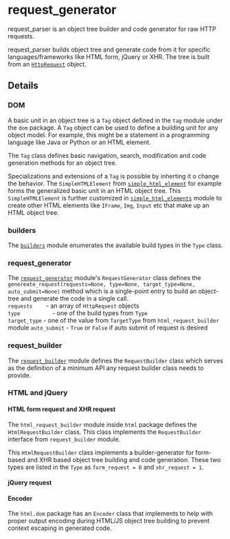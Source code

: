 # request_generator
request_parser is an object tree builder and code generator for raw HTTP requests.  

request_parser builds object tree and generate code from it for specific languages/frameworks like HTML form, jQuery or XHR. The tree is built from an [`HttpRequest`](https://github.com/wrvenkat/request_parser) object.

## Details
### DOM
A basic unit in an object tree is a `Tag` object defined in the `tag` module under the `dom` package. A `Tag` object can be used to define a building unit for any object model. For example, this might be a statement in a programming language like Java or Python or an HTML element.  

The `Tag` class defines basic navigation, search, modification and code generation methods for an object tree.

Specializations and extensions of a `Tag` is possible by inherting it o change the behavior. The `SimpleHTMLElement` from [`simple_html_element`](https://github.com/wrvenkat/request_generator/blob/master/request_generator/html/dom/simple_html_element.py) for example forms the generalized basic unit in an HTML object tree. This `SimpleHTMLElement` is further customized in [`simple_html_elements`](https://github.com/wrvenkat/request_generator/blob/master/request_generator/html/dom/simple_html_elements.py) module to create other HTML elements like `IFrame`, `Img`, `Input` etc that make up an HTML object tree.

### builders
The [`builders`](https://github.com/wrvenkat/request_generator/blob/master/request_generator/builders.py) module enumerates the available build types in the `Type` class.

### request_generator
The [`request_generator`](https://github.com/wrvenkat/request_generator/blob/master/request_generator/request_generator.py) module's `RequestGenerator` class defines the `genereate_request(requests=None, type=None, target_type=None, auto_submit=None)` method which is a single-point entry to build an object-tree and generate the code in a single call.  
`requests`&nbsp;&nbsp;&nbsp;&nbsp;&nbsp;&nbsp;&nbsp;&nbsp;- an array of `HttpRequest` objects  
`type`&nbsp;&nbsp;&nbsp;&nbsp;&nbsp;&nbsp;&nbsp;&nbsp;&nbsp;&nbsp;&nbsp;&nbsp;&nbsp;&nbsp;&nbsp;&nbsp;&nbsp;&nbsp;&nbsp;- one of the build types from `Type`  
`target_type`&nbsp;- one of the value from `TargetType` from `html_request_builder` module
`auto_submit`&nbsp;- `True` or `False` if auto submit of request is desired

### request_builder
The [`request_builder`](https://github.com/wrvenkat/request_generator/blob/master/request_generator/request_builder.py) module defines the `RequestBuilder` class which serves as the definition of a minimum API any request builder class needs to provide.

### HTML and jQuery
#### HTML form request and XHR request
The `html_request_builder` module inside `html` package defines the `HtmlRequestBuilder` class. This class implements the `RequestBuilder` interface from `request_builder` module.

This `HtmlRequestBuilder` class implements a builder-generator for form-based and XHR based object tree building and code generation. These two types are listed in the `Type` as `form_request = 0` and `xhr_request = 1`.  

#### jQuery request

#### Encoder
The `html.dom` package has an `Encoder` class that implements to help with proper output encoding during HTML/JS object tree building to prevent context escaping in generated code.